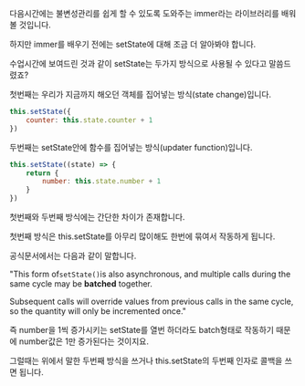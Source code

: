다음시간에는 불변성관리를 쉽게 할 수 있도록 도와주는 immer라는 라이브러리를 배워볼 것입니다.

하지만 immer를 배우기 전에는 setState에 대해 조금 더 알아봐야 합니다.

수업시간에 보여드린 것과 같이 setState는 두가지 방식으로 사용될 수 있다고 말씀드렸죠?

첫번째는 우리가 지금까지 해오던 객체를 집어넣는 방식\(state change\)입니다.

```jsx
this.setState({
    counter: this.state.counter + 1
})
```

두번째는 setState안에 함수를 집어넣는 방식\(updater function\)입니다.

```jsx
this.setState((state) => {
    return {
        number: this.state.number + 1
    }
})
```

첫번째와 두번째 방식에는 간단한 차이가 존재합니다.

첫번째 방식은 this.setState를 아무리 많이해도 한번에 묶여서 작동하게 됩니다.

공식문서에서는 다음과 같이 말합니다.

"This form of`setState()`is also asynchronous, and multiple calls during the same cycle may be **batched** together.

Subsequent calls will override values from previous calls in the same cycle, so the quantity will only be incremented once."

즉 number을 1씩 증가시키는 setState를 열번 하더라도 batch형태로 작동하기 때문에 number값은 1만 증가된다는 것이지요.

그럴때는 위에서 말한 두번째 방식을 쓰거나 this.setState의 두번째 인자로 콜백을 쓰면 됩니다.

